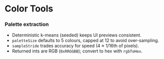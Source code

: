# Color Tools

### Palette extraction

- Deterministic k-means (seeded) keeps UI previews consistent.
- `paletteSize` defaults to 5 colours, capped at 12 to avoid over-sampling.
- `sampleStride` trades accuracy for speed (4 ≈ 1/16th of pixels).
- Returned ints are RGB (`0xRRGGBB`); convert to hex with `rgbToHex`.
